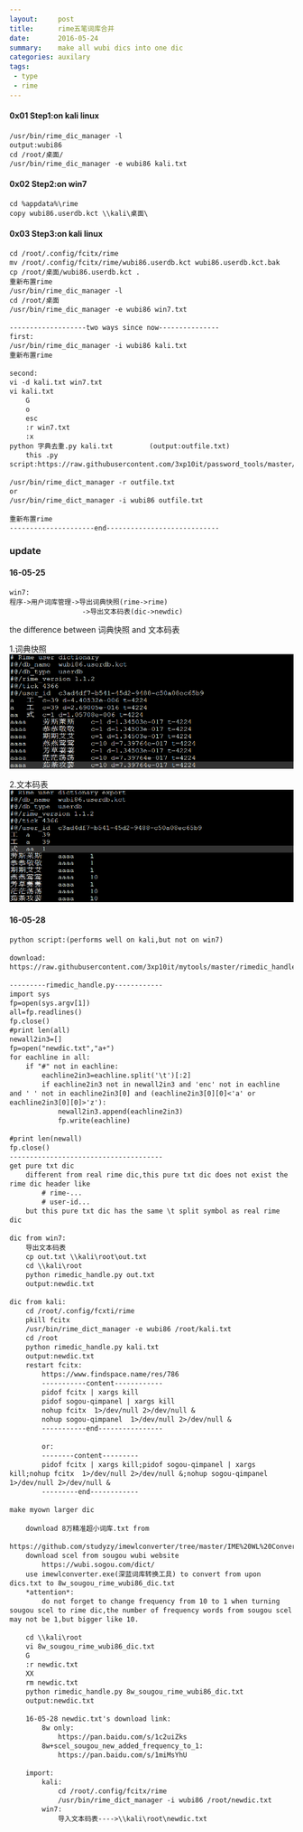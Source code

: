 ```yaml
---
layout:     post
title:      rime五笔词库合并
date:       2016-05-24
summary:    make all wubi dics into one dic
categories: auxilary
tags:
 - type
 - rime
---
```


#### 0x01 Step1:on kali linux
    /usr/bin/rime_dic_manager -l
    output:wubi86
    cd /root/桌面/
    /usr/bin/rime_dic_manager -e wubi86 kali.txt

#### 0x02 Step2:on win7
    cd %appdata%\rime
    copy wubi86.userdb.kct \\kali\桌面\

#### 0x03 Step3:on kali linux
    cd /root/.config/fcitx/rime
    mv /root/.config/fcitx/rime/wubi86.userdb.kct wubi86.userdb.kct.bak
    cp /root/桌面/wubi86.userdb.kct .
    重新布置rime
    /usr/bin/rime_dic_manager -l
    cd /root/桌面
    /usr/bin/rime_dic_manager -e wubi86 win7.txt

    -------------------two ways since now---------------
    first:
    /usr/bin/rime_dic_manager -i wubi86 kali.txt
    重新布置rime

    second:
    vi -d kali.txt win7.txt
    vi kali.txt
        G
        o
        esc
        :r win7.txt
        :x
    python 字典去重.py kali.txt         (output:outfile.txt)
        this .py script:https://raw.githubusercontent.com/3xp10it/password_tools/master/%E5%AD%97%E5%85%B8%E6%95%B4%E7%90%86%E5%8E%BB%E9%87%8D%E5%B7%A5%E5%85%B7/%E5%AD%97%E5%85%B8%E6%95%B4%E7%90%86%E5%8E%BB%E9%87%8D%E5%B7%A5%E5%85%B7.py

    /usr/bin/rime_dict_manager -r outfile.txt
    or
    /usr/bin/rime_dict_manager -i wubi86 outfile.txt

    重新布置rime
    ---------------------end----------------------------
    
### update

#### 16-05-25

    win7:
    程序->用户词库管理->导出词典快照(rime->rime)
                      ->导出文本码表(dic->newdic)

the difference between 词典快照 and 文本码表

1.词典快照
<img src="https://raw.githubusercontent.com/3xp10it/pic/master/%E8%AF%8D%E5%85%B8%E5%BF%AB%E7%85%A7.png">

2.文本码表
<img src="https://raw.githubusercontent.com/3xp10it/pic/master/%E6%96%87%E6%9C%AC%E7%A0%81%E8%A1%A8.png">

#### 16-05-28
    python script:(performs well on kali,but not on win7)
    
    download:
    https://raw.githubusercontent.com/3xp10it/mytools/master/rimedic_handle.py

    ---------rimedic_handle.py------------
    import sys
    fp=open(sys.argv[1])
    all=fp.readlines()
    fp.close()
    #print len(all)
    newall2in3=[]
    fp=open("newdic.txt","a+")
    for eachline in all:
        if "#" not in eachline:
            eachline2in3=eachline.split('\t')[:2]
            if eachline2in3 not in newall2in3 and 'enc' not in eachline and ' ' not in eachline2in3[0] and (eachline2in3[0][0]<'a' or eachline2in3[0][0]>'z'):
                newall2in3.append(eachline2in3)
                fp.write(eachline)
    
    #print len(newall)
    fp.close()
    --------------------------------------
    get pure txt dic
        different from real rime dic,this pure txt dic does not exist the rime dic header like
            # rime-...
            # user-id...
        but this pure txt dic has the same \t split symbol as real rime dic

    dic from win7:
        导出文本码表
        cp out.txt \\kali\root\out.txt
        cd \\kali\root
        python rimedic_handle.py out.txt
        output:newdic.txt

    dic from kali:
        cd /root/.config/fcxti/rime
        pkill fcitx
        /usr/bin/rime_dict_manager -e wubi86 /root/kali.txt
        cd /root
        python rimedic_handle.py kali.txt
        output:newdic.txt
        restart fcitx:
            https://www.findspace.name/res/786
            -----------content------------
            pidof fcitx | xargs kill
            pidof sogou-qimpanel | xargs kill
            nohup fcitx  1>/dev/null 2>/dev/null &
            nohup sogou-qimpanel  1>/dev/null 2>/dev/null &
            -----------end----------------
            
            or:
            --------content---------
            pidof fcitx | xargs kill;pidof sogou-qimpanel | xargs kill;nohup fcitx  1>/dev/null 2>/dev/null &;nohup sogou-qimpanel  1>/dev/null 2>/dev/null &
            ---------end------------

    make myown larger dic
        
        download 8万精准超小词库.txt from 
            https://github.com/studyzy/imewlconverter/tree/master/IME%20WL%20Converter/%E5%8F%82%E8%80%83
        download scel from sougou wubi website
            https://wubi.sogou.com/dict/
        use imewlconverter.exe(深蓝词库转换工具) to convert from upon dics.txt to 8w_sougou_rime_wubi86_dic.txt
        *attention*:
            do not forget to change frequency from 10 to 1 when turning sougou scel to rime dic,the number of frequency words from sougou scel may not be 1,but bigger like 10.
        
        cd \\kali\root
        vi 8w_sougou_rime_wubi86_dic.txt
        G
        :r newdic.txt
        XX
        rm newdic.txt
        python rimedic_handle.py 8w_sougou_rime_wubi86_dic.txt
        output:newdic.txt
        
        16-05-28 newdic.txt's download link:
            8w only:
                https://pan.baidu.com/s/1c2uiZks
            8w+scel_sougou_new_added_frequency_to_1:
                https://pan.baidu.com/s/1miMsYhU
        
        import:
            kali:
                cd /root/.config/fcitx/rime
                /usr/bin/rime_dict_manager -i wubi86 /root/newdic.txt
            win7:
                导入文本码表---->\\kali\root\newdic.txt

[1]:https://raw.githubusercontent.com/3xp10it/pic/master/%E8%AF%8D%E5%85%B8%E5%BF%AB%E7%85%A7.png
